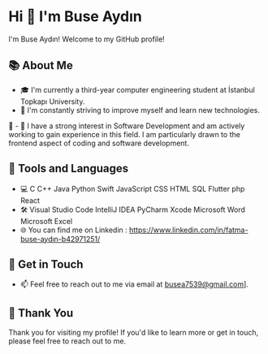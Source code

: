 # Hi 👋 I'm Buse Aydın

I'm Buse Aydın! Welcome to my GitHub profile!

## 📚 About Me

- 🎓 I'm currently a third-year computer engineering student at İstanbul Topkapı University.
- 🌱 I'm constantly striving to improve myself and learn new technologies.

💼 - 💼 I have a strong interest in Software Development and am actively working to gain experience in this field. I am particularly drawn to the frontend aspect of coding and software development.


## 🚀 Tools and Languages

- 💻 C C++ Java Python Swift JavaScript CSS HTML SQL Flutter php React
- 🛠️ Visual Studio Code IntelliJ IDEA PyCharm Xcode Microsoft Word Microsoft Excel
- 🌐 You can find me on Linkedin : https://www.linkedin.com/in/fatma-buse-aydın-b42971251/

## 🤝 Get in Touch

- 📫 Feel free to reach out to me via email at busea7539@gmail.com].

## 🌟 Thank You

Thank you for visiting my profile! If you'd like to learn more or get in touch, please feel free to reach out to me.



